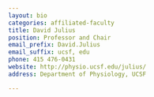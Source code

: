 ```yaml
---
layout: bio
categories: affiliated-faculty
title: David Julius
position: Professor and Chair
email_prefix: David.Julius
email_suffix: ucsf, edu 
phone: 415 476-0431
website: http://physio.ucsf.edu/julius/
address: Department of Physiology, UCSF

---
```


